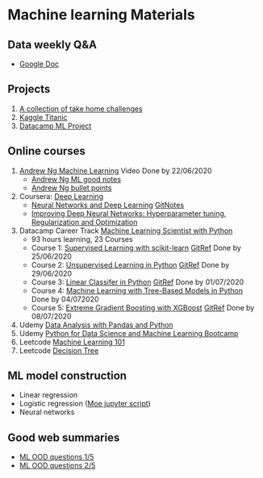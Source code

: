 # Machine learning Materials
## Data weekly Q&A 
* [Google Doc](https://docs.google.com/document/d/1objE9ZmktxEer6hjdiPM_-foS_tJhJrNCan0oCGQ8xY/edit#heading=h.6wiqctjceh3i)

## Projects
1. [A collection of take home challenges](https://github.com/QinmengLUAN/DS_TakeHomeChallenges)
1. [Kaggle Titanic](https://github.com/QinmengLUAN/Pandas_practice/tree/master/Titanic_ML)
1. [Datacamp ML Project](https://projects.datacamp.com/projects/684)

## Online courses
1. [Andrew Ng Machine Learning](https://www.coursera.org/learn/machine-learning/home/welcome) Video Done by 22/06/2020
   * [Andrew Ng ML good notes](http://mlwiki.org/index.php/Machine_Learning_(coursera))
   * [Andrew Ng bullet points](https://stanford.edu/~shervine/teaching/cs-229/)
1. Coursera: [Deep Learning](https://www.coursera.org/specializations/deep-learning)
   * [Neural Networks and Deep Learning](https://www.coursera.org/learn/neural-networks-deep-learning/home/welcome) [GitNotes](https://github.com/Sumit-ai/deep-learning-ai-)
   * [Improving Deep Neural Networks: Hyperparameter tuning, Regularization and Optimization](https://www.coursera.org/learn/deep-neural-network/home/welcome)
1. Datacamp Career Track [Machine Learning Scientist with Python](https://learn.datacamp.com/career-tracks/machine-learning-scientist-with-python)
   * 93 hours learning, 23 Courses
   * Course 1: [Supervised Learning with scikit-learn](https://learn.datacamp.com/courses/supervised-learning-with-scikit-learn) [GitRef](https://github.com/AmoDinho/datacamp-python-data-science-track/tree/master/Supervised%20Learning%20with%20scikit-learn) Done by 25/06/2020
   * Course 2: [Unsupervised Learning in Python](https://learn.datacamp.com/courses/unsupervised-learning-in-python) [GitRef](https://github.com/AmoDinho/datacamp-python-data-science-track/tree/master/Unsupervised%20Learning%20in%20Python) Done by 29/06/2020
   * Course 3: [Linear Classifer in Python](https://campus.datacamp.com/courses/linear-classifiers-in-python/loss-functions?ex=1) [GitRef](https://github.com/iDataist/Linear-Classifiers-in-Python/blob/master/Linear_Classifiers_in_Python.ipynb) Done by 01/07/2020
   * Course 4: [Machine Learning with Tree-Based Models in Python](https://campus.datacamp.com/courses/machine-learning-with-tree-based-models-in-python/classification-and-regression-trees?ex=1) Done by 04/072020
   * Course 5: [Extreme Gradient Boosting with XGBoost](https://learn.datacamp.com/courses/extreme-gradient-boosting-with-xgboost) [GitRef](https://github.com/jadoonengr/DataCamp-Notes/blob/master/Extreme%20Gradient%20Boosting%20with%20XGBoost.ipynb) Done by 08/07/2020
1. Udemy [Data Analysis with Pandas and Python](https://www.udemy.com/course/data-analysis-with-pandas/?LSNPUBID=skg%2FSko%2FYbo&ranEAID=skg%2FSko%2FYbo&ranMID=39197&ranSiteID=skg_Sko_Ybo-ys.md0kncTLM.VM6U_4VAA)
1. Udemy [Python for Data Science and Machine Learning Bootcamp](https://www.udemy.com/course/python-for-data-science-and-machine-learning-bootcamp/?LSNPUBID=skg%2FSko%2FYbo&ranEAID=skg%2FSko%2FYbo&ranMID=39197&ranSiteID=skg_Sko_Ybo-4IdA02YSMulZv1hO0dm_Lg)
1. Leetcode [Machine Learning 101](https://leetcode.com/explore/learn/card/machine-learning-101/281/how_to_ml/)
1. Leetcode [Decision Tree](https://leetcode.com/explore/learn/card/decision-tree/)

## ML model construction
* Linear regression
* Logistic regression ([Moe jupyter script](https://github.com/QinmengLUAN/Pandas_practice/blob/master/Logistic_regression_Moe.ipynb))
* Neural networks 

## Good web summaries
* [ML OOD questions 1/5](https://www.1point3acres.com/bbs/thread-600452-1-1.html)
* [ML OOD questions 2/5](https://www.1point3acres.com/bbs/thread-601146-1-1.html)

